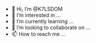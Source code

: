 - 👋 Hi, I’m @K7LSDOM
- 👀 I’m interested in ...
- 🌱 I’m currently learning ...
- 💞️ I’m looking to collaborate on ...
- 📫 How to reach me ...

<!---
K7LSDOM/K7LSDOM is a ✨ special ✨ repository because its `README.md` (this file) appears on your GitHub profile.
You can click the Preview link to take a look at your changes.
--->
